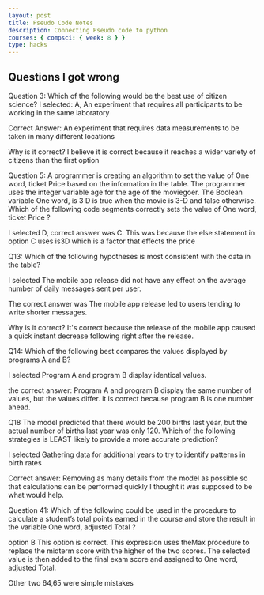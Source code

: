 ```yaml
---
layout: post
title: Pseudo Code Notes
description: Connecting Pseudo code to python
courses: { compsci: { week: 8 } }
type: hacks
---
```


## Questions I got wrong 
Question 3: Which of the following would be the best use of citizen science?
I selected: A, An experiment that requires all participants to be working in the same laboratory

Correct Answer: An experiment that requires data measurements to be taken in many different locations

Why is it correct? I believe it is correct because it reaches a wider variety of citizens than the first option

Question 5: A programmer is creating an algorithm to set the value of One word, ticket Price based on the information in the table. The programmer uses the integer  variable age for the age of the moviegoer. The Boolean variable One word, is 3 D is true when the movie is 3-D and false otherwise. Which of the following code segments correctly sets the value of One word, ticket Price ?

I selected D, correct answer was C. This was because the else statement in option C uses is3D which is a factor that effects the price

Q13: Which of the following hypotheses is most consistent with the data in the table?

I selected The mobile app release did not have any effect on the average number of daily messages sent per user.

The correct answer was The mobile app release led to users tending to write shorter messages.

Why is it correct? It's correct because the release of the mobile app caused a quick instant decrease following right after the release.

Q14: Which of the following best compares the values displayed by programs A and B?

I selected Program A and program B display identical values.

the correct answer: Program A and program B display the same number of values, but the values differ. it is correct because program B is one number ahead.  

Q18 The model predicted that there would be 200 births last year, but the actual number of births last year was only 120. Which of the following strategies is LEAST likely to provide a more accurate prediction?

I selected Gathering data for additional years to try to identify patterns in birth rates

Correct answer: Removing as many details from the model as possible so that calculations can be performed quickly
I thought it was supposed to be what would help.

Question 41: Which of the following could be used in the procedure to calculate a student’s total points earned in the course and store the result in the variable One word, adjusted Total ?

option B This option is correct. This expression uses theMax procedure to replace the midterm score with the higher of the two scores. The selected value is then added to the final exam score and assigned to One word, adjusted Total.

Other two 64,65 were simple mistakes



